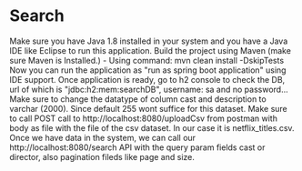 # Search
Make sure you have Java 1.8 installed in your system and you have a Java IDE like Eclipse to run this application.
Build the project using Maven (make sure Maven is Installed.) - Using command: mvn clean install -DskipTests
Now you can run the application as "run as spring boot application" using IDE support.
Once application is ready, go to h2 console to check the DB, url of which is "jdbc:h2:mem:searchDB", username: sa and no password... Make sure to change the datatype of column cast and description to varchar (2000). Since default 255 wont suffice for this dataset.
Make sure to call POST call to http://localhost:8080/uploadCsv from postman with body as file with the file of the csv dataset. In our case it is netflix_titles.csv.
Once we have data in the system, we can call our http://localhost:8080/search API with the query param fields cast or director, also pagination fileds like page and size.
